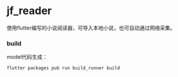 # jf_reader

使用flutter编写的小说阅读器，可导入本地小说，也可自动通过网络采集。


### build
model代码生成：
```bash
flutter packages pub run build_runner build
```